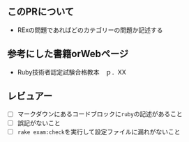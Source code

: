 ## このPRについて
- RExの問題であればどのカテゴリーの問題か記述する

## 参考にした書籍orWebページ
- Ruby技術者認定試験合格教本　ｐ．XX

## レビュアー
- [ ] マークダウンにあるコードブロックに`ruby`の記述があること
- [ ] 誤記がないこと
- [ ] `rake exam:check`を実行して設定ファイルに漏れがないこと
